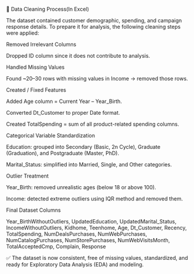 🧹 Data Cleaning Process(In Excel)

The dataset contained customer demographic, spending, and campaign response details. To prepare it for analysis, the following cleaning steps were applied:

Removed Irrelevant Columns

Dropped ID column since it does not contribute to analysis.

Handled Missing Values

Found ~20–30 rows with missing values in Income → removed those rows.

Created / Fixed Features

Added Age column = Current Year – Year_Birth.

Converted Dt_Customer to proper Date format.

Created TotalSpending = sum of all product-related spending columns.

Categorical Variable Standardization

Education: grouped into Secondary (Basic, 2n Cycle), Graduate (Graduation), and Postgraduate (Master, PhD).

Marital_Status: simplified into Married, Single, and Other categories.

Outlier Treatment

Year_Birth: removed unrealistic ages (below 18 or above 100).

Income: detected extreme outliers using IQR method and removed them.

Final Dataset Columns

Year_BirthWithoutOutliers, UpdatedEducation, UpdatedMarital_Status,
IncomeWithoutOutliers, Kidhome, Teenhome, Age, Dt_Customer, Recency,
TotalSpending, NumDealsPurchases, NumWebPurchases, NumCatalogPurchases,
NumStorePurchases, NumWebVisitsMonth, TotalAcceptedCmp, Complain, Response

✅ The dataset is now consistent, free of missing values, standardized, and ready for Exploratory Data Analysis (EDA) and modeling.
